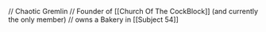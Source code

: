 // Chaotic Gremlin
// Founder of [[Church Of The CockBlock]] (and currently the only member)
// owns a Bakery in [[Subject 54]]